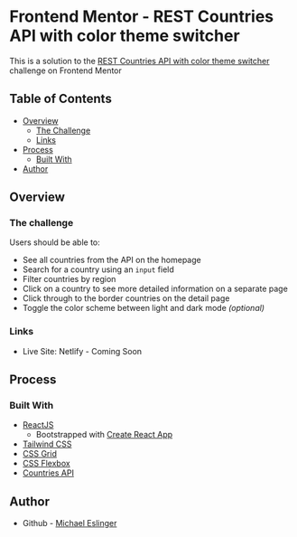 # Frontend Mentor - REST Countries API with color theme switcher

This is a solution to the [REST Countries API with color theme switcher](https://www.frontendmentor.io/challenges/rest-countries-api-with-color-theme-switcher-5cacc469fec04111f7b848ca) challenge on Frontend Mentor

## Table of Contents

- [Overview](#overview)
    - [The Challenge](#challenge)
    - [Links](#links)
- [Process](#process)
    - [Built With](#built-with)
- [Author](#author)

## Overview
### The challenge

Users should be able to:

- See all countries from the API on the homepage
- Search for a country using an `input` field
- Filter countries by region
- Click on a country to see more detailed information on a separate page
- Click through to the border countries on the detail page
- Toggle the color scheme between light and dark mode *(optional)*

### Links
- Live Site: Netlify - Coming Soon

## Process

### Built With
- [ReactJS](https://reactjs.org/)
    - Bootstrapped with [Create React App](https://github.com/facebook/create-react-app)
- [Tailwind CSS](https://tailwindcss.com/)
- [CSS Grid](https://developer.mozilla.org/en-US/docs/Web/CSS/grid)
- [CSS Flexbox](https://developer.mozilla.org/en-US/docs/Learn/CSS/CSS_layout/Flexbox)
- [Countries API](https://restcountries.com/)

## Author
- Github - [Michael Eslinger](https://github.com/meslinger)